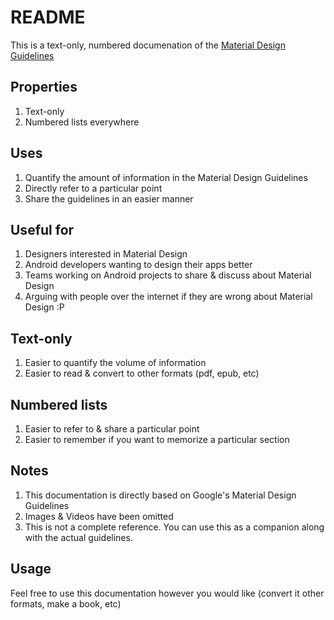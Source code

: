 # README
This is a text-only, numbered documenation of the [Material Design Guidelines](http://www.google.com/design/spec/material-design/introduction.html)

## Properties
1. Text-only
2. Numbered lists everywhere

## Uses
1. Quantify the amount of information in the Material Design Guidelines
2. Directly refer to a particular point
3. Share the guidelines in an easier manner

## Useful for
1. Designers interested in Material Design
2. Android developers wanting to design their apps better
3. Teams working on Android projects to share & discuss about Material Design
4. Arguing with people over the internet if they are wrong about Material Design :P

## Text-only
1. Easier to quantify the volume of information
2. Easier to read & convert to other formats (pdf, epub, etc)

## Numbered lists
1. Easier to refer to & share a particular point
2. Easier to remember if you want to memorize a particular section

## Notes
1. This documentation is directly based on Google's Material Design Guidelines
2. Images & Videos have been omitted
3. This is not a complete reference. You can use this as a companion along with the actual guidelines.

## Usage
Feel free to use this documentation however you would like (convert it other formats, make a book, etc)
